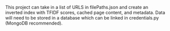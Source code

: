 This project can take in a list of URLS in filePaths.json and create an inverted index with TFIDF scores, cached page content, and metadata. Data will need to be stored in a database which can be linked in credentials.py (MongoDB recommended).
